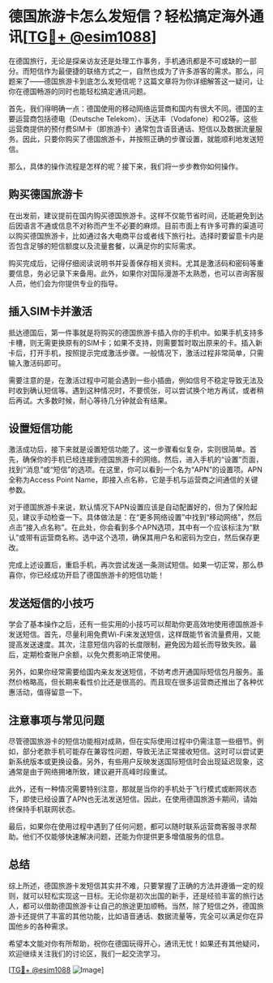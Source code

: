 # 德国旅游卡怎么发短信？轻松搞定海外通讯[[TG💪+ @esim1088](https://t.me/s/esim1088)]

在德国旅行，无论是探亲访友还是处理工作事务，手机通讯都是不可或缺的一部分。而短信作为最便捷的联络方式之一，自然也成为了许多游客的需求。那么，问题来了——德国旅游卡到底怎么发短信呢？这篇文章将为你详细解答这一疑问，让你在德国畅游的同时也能轻松搞定通讯问题。

首先，我们得明确一点：德国使用的移动网络运营商和国内有很大不同。德国的主要运营商包括德电（Deutsche Telekom）、沃达丰（Vodafone）和O2等。这些运营商提供的预付费SIM卡（即旅游卡）通常包含语音通话、短信以及数据流量服务。因此，只要你购买了德国旅游卡，并按照正确的步骤设置，就能顺利地发送短信。

那么，具体的操作流程是怎样的呢？接下来，我们将一步步教你如何操作。

## 购买德国旅游卡

在出发前，建议提前在国内购买德国旅游卡。这样不仅能节省时间，还能避免到达后因语言不通或信息不对称而产生不必要的麻烦。目前市面上有许多可靠的渠道可以购买德国旅游卡，比如通过各大电商平台或者线下旅行社。选择时要留意卡内是否包含足够的短信额度以及流量套餐，以满足你的实际需求。

购买完成后，记得仔细阅读说明书并妥善保存相关资料。尤其是激活码和密码等重要信息，务必记录下来备用。此外，如果你对国际漫游不太熟悉，也可以咨询客服人员，他们会为你提供专业的指导。

## 插入SIM卡并激活

抵达德国后，第一件事就是将购买的德国旅游卡插入你的手机中。如果手机支持多卡槽，则无需更换原有的SIM卡；如果不支持，则需要暂时取出原来的卡。插入新卡后，打开手机，按照提示完成激活步骤。一般情况下，激活过程非常简单，只需输入激活码即可。

需要注意的是，在激活过程中可能会遇到一些小插曲，例如信号不稳定导致无法及时收到确认短信等。遇到这种情况时，不要慌张，可以尝试换个地方再试，或者稍后再试。大多数时候，耐心等待几分钟就会有结果。

## 设置短信功能

激活成功后，接下来就是设置短信功能了。这一步骤看似复杂，实则很简单。首先，确保你的手机已经连接到德国旅游卡的网络。然后，进入手机的“设置”页面，找到“消息”或“短信”的选项。在这里，你可以看到一个名为“APN”的设置项。APN全称为Access Point Name，即接入点名称，它是手机与运营商之间通信的关键参数。

对于德国旅游卡来说，默认情况下APN设置应该是自动配置好的，但为了保险起见，建议手动检查一下。具体做法是：在“更多网络设置”中找到“移动网络”，然后点击“接入点名称”。在此处，你会看到多个APN选项，其中有一个应该标注为“默认”或带有运营商名称。选中这个选项，确保其用户名和密码为空白，然后保存更改。

完成上述设置后，重启手机，再次尝试发送一条测试短信。如果一切正常，那么恭喜你，你已经成功开启了德国旅游卡的短信功能！

## 发送短信的小技巧

学会了基本操作之后，还有一些实用的小技巧可以帮助你更高效地使用德国旅游卡发送短信。首先，尽量利用免费Wi-Fi来发送短信，这样既能节省流量费用，又能提高发送速度。其次，注意短信内容的长度限制，避免因为超长而导致失败。最后，定期检查账户余额，以免欠费影响正常使用。

另外，如果你经常需要给国内亲友发送短信，不妨考虑开通国际短信包月服务。虽然价格略高，但长期来看性价比还是很高的。而且现在很多运营商还推出了各种优惠活动，值得留意一下。

## 注意事项与常见问题

尽管德国旅游卡的短信功能相对成熟，但在实际使用过程中仍需注意一些细节。例如，部分老款手机可能存在兼容性问题，导致无法正常接收短信。这时可以尝试更新系统版本或更换设备。另外，有些用户反映发送国际短信时会出现延迟现象，这通常是由于网络拥堵所致，建议避开高峰时段重试。

此外，还有一种情况需要特别注意，那就是当你的手机处于飞行模式或断网状态下，即使已经设置了APN也无法发送短信。因此，在使用德国旅游卡期间，请始终保持手机联网状态。

最后，如果你在使用过程中遇到了任何问题，都可以随时联系运营商客服寻求帮助。他们不仅能够快速解决问题，还能为你提供更多增值服务的信息。

## 总结

综上所述，德国旅游卡发短信其实并不难，只要掌握了正确的方法并遵循一定的规则，就可以轻松实现这一目标。无论你是初次出国的新手，还是经验丰富的旅行达人，都可以借助德国旅游卡让自己的旅途更加顺畅。当然，除了短信之外，德国旅游卡还提供了丰富的其他功能，比如语音通话、数据流量等，完全可以满足你在异国他乡的各种需求。

希望本文能对你有所帮助，祝你在德国玩得开心，通讯无忧！如果还有其他疑问，欢迎继续关注我们的讨论区，我们一起交流学习。

[[TG💪+ @esim1088](https://t.me/s/esim1088) ![Image](https://i.postimg.cc/4NQfJmqS/Snipaste-2025-05-13-00-14-12.png)]